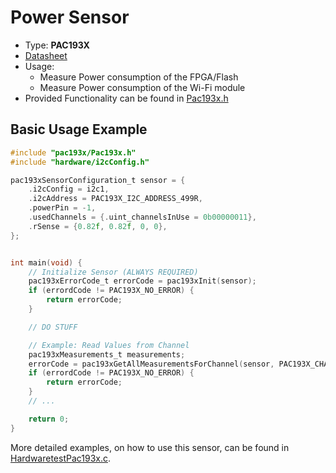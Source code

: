 # Power Sensor

- Type: **PAC193X**
- [Datasheet](https://ww1.microchip.com/downloads/en/DeviceDoc/PAC1931-Family-Data-Sheet-DS20005850E.pdf)
- Usage:
    - Measure Power consumption of the FPGA/Flash
    - Measure Power consumption of the Wi-Fi module
- Provided Functionality can be found in [Pac193x.h](./include/Pac193x.h)

## Basic Usage Example

```C
#include "pac193x/Pac193x.h"
#include "hardware/i2cConfig.h"

pac193xSensorConfiguration_t sensor = {
    .i2cConfig = i2c1,
    .i2cAddress = PAC193X_I2C_ADDRESS_499R,
    .powerPin = -1,
    .usedChannels = {.uint_channelsInUse = 0b00000011},
    .rSense = {0.82f, 0.82f, 0, 0},
};


int main(void) {
    // Initialize Sensor (ALWAYS REQUIRED)
    pac193xErrorCode_t errorCode = pac193xInit(sensor);
    if (errordCode != PAC193X_NO_ERROR) {
        return errorCode;
    }

    // DO STUFF

    // Example: Read Values from Channel
    pac193xMeasurements_t measurements;
    errorCode = pac193xGetAllMeasurementsForChannel(sensor, PAC193X_CHANNEL01, &measurements);
    if (errordCode != PAC193X_NO_ERROR) {
        return errorCode;
    }
    // ...

    return 0;
}
```

More detailed examples, on how to use this sensor, can be found
in [HardwaretestPac193x.c](../../../test/hardware/Sensors/HardwaretestPac193x.c).

